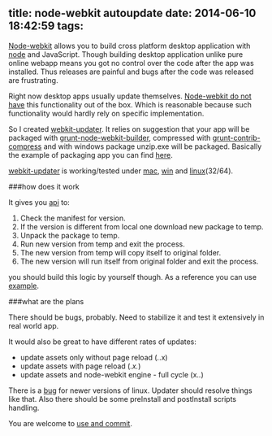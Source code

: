 title: node-webkit autoupdate
date: 2014-06-10 18:42:59
tags:
---
[Node-webkit](https://github.com/rogerwang/node-webkit) allows you to build cross platform desktop application with [node](https://nodejs.org) and JavaScript. Though building desktop application unlike pure online webapp means you got no control over the code after the app was installed. Thus releases are painful and bugs after the code was released are frustrating.

Right now desktop apps usually update themselves. [Node-webkit do not have](https://github.com/rogerwang/node-webkit/issues/233) this functionality out of the box. Which is reasonable because such functionality would hardly rely on specific implementation.

So I created [webkit-updater](https://github.com/edjafarov/updater). It relies on suggestion that your app will be packaged with [grunt-node-webkit-builder](https://www.npmjs.org/package/grunt-node-webkit-builder), compressed with [grunt-contrib-compress](https://github.com/gruntjs/grunt-contrib-compress) and with windows package unzip.exe will be packaged. Basically the example of packaging app you can find [here](https://github.com/edjafarov/updater/blob/master/gruntfile.js).

[webkit-updater](https://github.com/edjafarov/updater) is working/tested under [mac](http://screencast.com/t/OXyC5xoA), [win](http://screencast.com/t/MSTKqVS3) and [linux](http://screencast.com/t/Je2ptbHhP)(32/64).

###how does it work

It gives you [api](https://github.com/edjafarov/updater/blob/master/README.md#api) to:

1. Check the manifest for version.
2. If the version is different from local one download new package to temp.
3. Unpack the package to temp.
4. Run new version from temp and exit the process.
5. The new version from temp will copy itself to original folder.
6. The new version will run itself from original folder and exit the process.

you should build this logic by yourself though. As a reference you can use [example](https://github.com/edjafarov/updater/blob/master/app/index.html).

###what are the plans

There should be bugs, probably. Need to stabilize it and test it extensively in real world app.

It would also be great to have different rates of updates:
* update assets only without page reload (*.*.x)
* update assets with page reload (*.x.*)
* update assets and node-webkit engine - full cycle (x.*.*)

There is a [bug](https://github.com/rogerwang/node-webkit/wiki/The-solution-of-lacking-libudev.so.0) for newer versions of linux. Updater should resolve things like that. Also there should be some preInstall and postInstall scripts handling.

You are welcome to [use and commit](https://github.com/edjafarov/updater).



